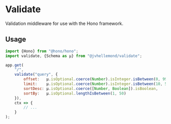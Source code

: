 # Validate

Validation middleware for use with the Hono framework.


## Usage

```js
import {Hono} from "@hono/hono";
import validate, {Schema as µ} from "@jvhellemond/validate";

app.get(
	"/",
	validate("query", {
		offset:   µ.isOptional.coerce(Number).isInteger.isBetween(0, 99_999),
		limit:    µ.isOptional.coerce(Number).isInteger.isBetween(10, 500),
		sortDesc: µ.isOptional.coerce([Number, Boolean]).isBoolean,
		sortBy:   µ.isOptional.lengthIsBetween(1, 50)
	}),
	ctx => {
		// ...
	}
);
```
